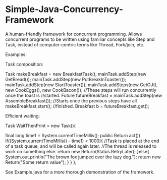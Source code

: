 Simple-Java-Concurrency-Framework
=================================

A human-friendly framework for concurrent programming. Allows concurrent programs to be written using familiar concepts like Step and Task, instead of computer-centric terms like Thread, Fork/join, etc.

Examples:

Task composition:

Task<Breakfast> makeBreakfast = new BreakfastTask();
mainTask.addStep(new GetBread());
mainTask.addStep(new PutBreakInToaster());
mainTask.addStep(new StartToaster());
mainTask.addSteps(new GetOJ(), new CookEggs(), new CookBacon()); //These steps will run concurrently once the toast is                                                                      //started.
Future<Breakfast> futureBreakfast = mainTask.addStep(new AssembleBreakfast()); //Starts once the previous steps have all  makeBreakfast.start();                                                        //finished.
Breakfast b = futureBreakfast.get();


Efficient waiting:

Task WaitThenPrint = new Task<String>(){
  
  final long time1 = System.currentTimeMillis();
  public Return<String> act(){
    if((System.currentTimeMillis() - time1) < 1000){
      //Task is placed at the end of a task queue, and will be called again later.
      //The thread is released to work on something else.
      return new Return<String>(Status.RetryLater);
    }else{
      System.out.println("The brown fox jumped over the lazy dog.");
      return new Return<String>("Some return value");
    }
  }
};


See Example.java for a more thorough demonstration of the framework.

